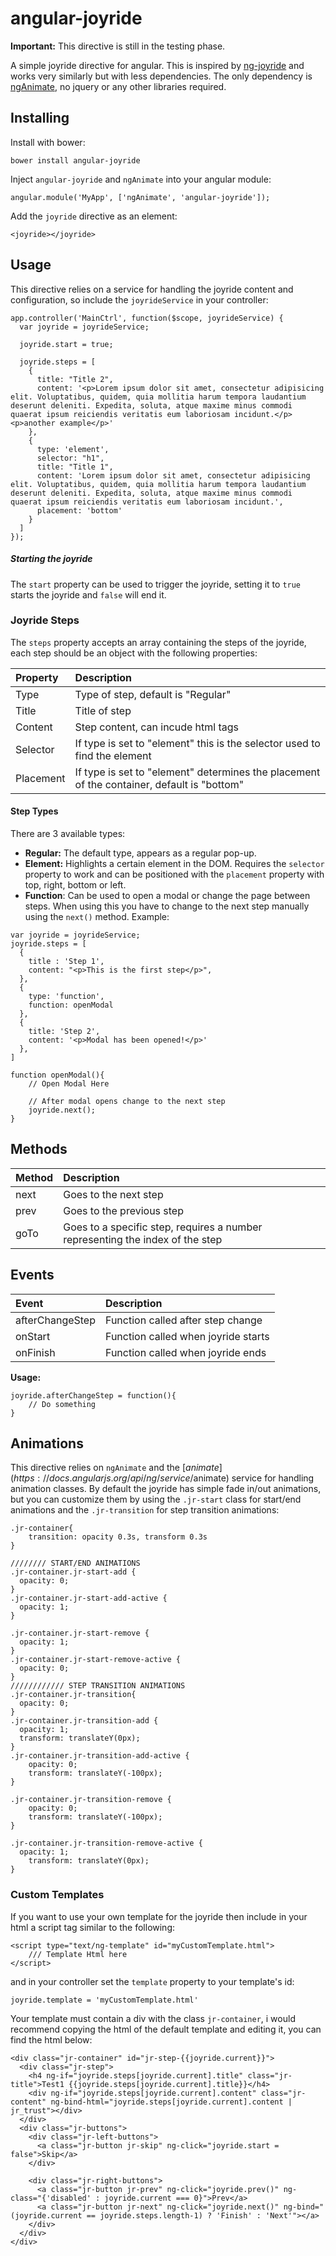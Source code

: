 # angular-joyride

__Important:__ This directive is still in the testing phase.

A simple joyride directive for angular. This is inspired by [ng-joyride](https://github.com/abhikmitra/ng-joyride) and works very similarly but with less dependencies. The only dependency is [ngAnimate](https://docs.angularjs.org/api/ngAnimate), no jquery or any other libraries required.

## Installing
Install with bower:
```
bower install angular-joyride
```
 Inject `angular-joyride` and `ngAnimate` into your angular module:
```
angular.module('MyApp', ['ngAnimate', 'angular-joyride']);
```
 Add the `joyride` directive as an element:
```
<joyride></joyride>
```

## Usage
This directive relies on a service for handling the joyride content and configuration, so include the `joyrideService` in your controller:
````
app.controller('MainCtrl', function($scope, joyrideService) {
  var joyride = joyrideService;

  joyride.start = true;
  
  joyride.steps = [
    {
      title: "Title 2",
      content: '<p>Lorem ipsum dolor sit amet, consectetur adipisicing elit. Voluptatibus, quidem, quia mollitia harum tempora laudantium deserunt deleniti. Expedita, soluta, atque maxime minus commodi quaerat ipsum reiciendis veritatis eum laboriosam incidunt.</p><p>another example</p>'
    },
    {
      type: 'element',
      selector: "h1",
      title: "Title 1",
      content: 'Lorem ipsum dolor sit amet, consectetur adipisicing elit. Voluptatibus, quidem, quia mollitia harum tempora laudantium deserunt deleniti. Expedita, soluta, atque maxime minus commodi quaerat ipsum reiciendis veritatis eum laboriosam incidunt.',
      placement: 'bottom'
    }
  ]
});
````

##### Starting the joyride
The `start` property can be used to trigger the joyride, setting it to `true` starts the joyride and `false` will end it.

### Joyride Steps
The `steps` property accepts an array containing the steps of the joyride, each step should be an object with the following properties:

| Property        | Description           
| :------------- |:-------------
| Type     | Type of step, default is "Regular"
| Title      | Title of step   
| Content | Step content, can incude html tags
| Selector | If type is set to "element" this is the selector used to find the element
| Placement | If type is set to "element" determines the placement of the container, default is "bottom"


#### Step Types
There are 3 available types:
* __Regular:__ The default type, appears as a regular pop-up.
* __Element:__ Highlights a certain element in the DOM. Requires the `selector` property to work and can be positioned with the `placement` property with top, right, bottom or left.
* __Function__: Can be used to open a modal or change the page between steps. When using this you have to change to the next step manually using the `next()` method. Example:
````
var joyride = joyrideService;
joyride.steps = [
  {
    title : 'Step 1',
    content: "<p>This is the first step</p>",
  },
  {
    type: 'function',
    function: openModal
  },
  {
    title: 'Step 2',
    content: '<p>Modal has been opened!</p>'
  },
]

function openModal(){
    // Open Modal Here

    // After modal opens change to the next step
    joyride.next();
}
````
## Methods
| Method        | Description           
| :------------- |:-------------
| next     | Goes to the next step 
| prev      | Goes to the previous step
| goTo | Goes to a specific step, requires a number representing the index of the step     

## Events
| Event        | Description           
| :------------- |:-------------
| afterChangeStep | Function called after step change
| onStart | Function called when joyride starts
| onFinish | Function called when joyride ends
__Usage:__
````
joyride.afterChangeStep = function(){
    // Do something
}
````

## Animations
This directive relies on `ngAnimate` and the [$animate](https://docs.angularjs.org/api/ng/service/$animate) service for handling animation classes. By default the joyride has simple fade in/out animations, but you can customize them by using the `.jr-start` class for start/end animations and the `.jr-transition` for step transition animations:
````
.jr-container{
    transition: opacity 0.3s, transform 0.3s
}

//////// START/END ANIMATIONS
.jr-container.jr-start-add {
  opacity: 0;
}
.jr-container.jr-start-add-active {
  opacity: 1;
}

.jr-container.jr-start-remove {
  opacity: 1;
}
.jr-container.jr-start-remove-active {
  opacity: 0;
}
//////////// STEP TRANSITION ANIMATIONS
.jr-container.jr-transition{
  opacity: 0;
}
.jr-container.jr-transition-add {
  opacity: 1;
  transform: translateY(0px);
}
.jr-container.jr-transition-add-active {
    opacity: 0;
    transform: translateY(-100px);
}

.jr-container.jr-transition-remove {
    opacity: 0;
    transform: translateY(-100px);
}

.jr-container.jr-transition-remove-active {
  opacity: 1;
    transform: translateY(0px);
}
````

### Custom Templates
If you want to use your own template for the joyride then include in your html a script tag similar to the following:
````
<script type="text/ng-template" id="myCustomTemplate.html">
    /// Template Html here    
</script>
````
and in your controller set the `template` property to your template's id:
````
joyride.template = 'myCustomTemplate.html'
````

Your template must contain a div with the class `jr-container`, i would recommend copying the html of the default template and editing it, you can find the html below:
````
<div class="jr-container" id="jr-step-{{joyride.current}}">
  <div class="jr-step">
    <h4 ng-if="joyride.steps[joyride.current].title" class="jr-title">Test1 {{joyride.steps[joyride.current].title}}</h4>
    <div ng-if="joyride.steps[joyride.current].content" class="jr-content" ng-bind-html="joyride.steps[joyride.current].content | jr_trust"></div>
  </div>
  <div class="jr-buttons">
    <div class="jr-left-buttons">
      <a class="jr-button jr-skip" ng-click="joyride.start = false">Skip</a>
    </div>

    <div class="jr-right-buttons">
      <a class="jr-button jr-prev" ng-click="joyride.prev()" ng-class="{'disabled' : joyride.current === 0}">Prev</a>
      <a class="jr-button jr-next" ng-click="joyride.next()" ng-bind="(joyride.current == joyride.steps.length-1) ? 'Finish' : 'Next'"></a>
    </div>
  </div>
</div>
````
